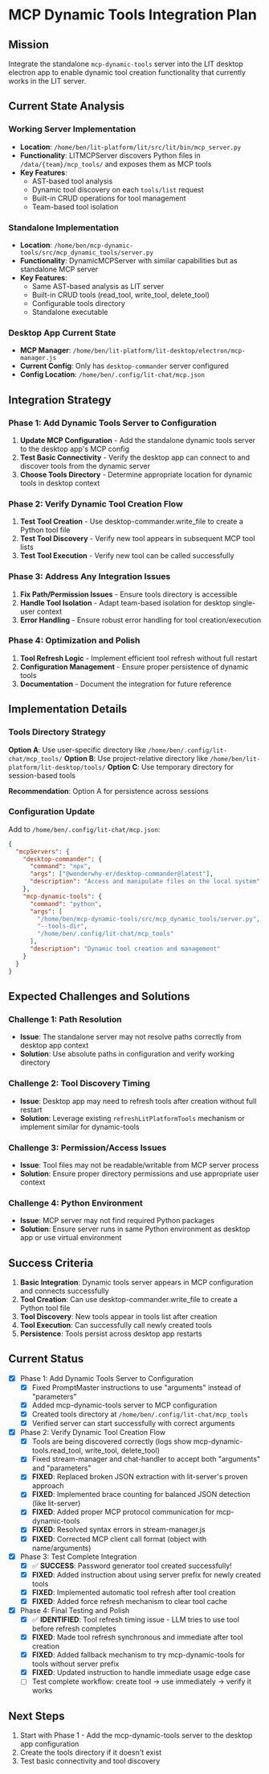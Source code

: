 # MCP Dynamic Tools Integration Plan

## Mission
Integrate the standalone `mcp-dynamic-tools` server into the LIT desktop electron app to enable dynamic tool creation functionality that currently works in the LIT server.

## Current State Analysis

### Working Server Implementation
- **Location**: `/home/ben/lit-platform/lit/src/lit/bin/mcp_server.py`
- **Functionality**: LITMCPServer discovers Python files in `/data/{team}/mcp_tools/` and exposes them as MCP tools
- **Key Features**: 
  - AST-based tool analysis
  - Dynamic tool discovery on each `tools/list` request
  - Built-in CRUD operations for tool management
  - Team-based tool isolation

### Standalone Implementation  
- **Location**: `/home/ben/mcp-dynamic-tools/src/mcp_dynamic_tools/server.py`
- **Functionality**: DynamicMCPServer with similar capabilities but as standalone MCP server
- **Key Features**:
  - Same AST-based analysis as LIT server
  - Built-in CRUD tools (read_tool, write_tool, delete_tool)
  - Configurable tools directory
  - Standalone executable

### Desktop App Current State
- **MCP Manager**: `/home/ben/lit-platform/lit-desktop/electron/mcp-manager.js`
- **Current Config**: Only has `desktop-commander` server configured
- **Config Location**: `/home/ben/.config/lit-chat/mcp.json`

## Integration Strategy

### Phase 1: Add Dynamic Tools Server to Configuration
1. **Update MCP Configuration** - Add the standalone dynamic tools server to the desktop app's MCP config
2. **Test Basic Connectivity** - Verify the desktop app can connect to and discover tools from the dynamic server
3. **Choose Tools Directory** - Determine appropriate location for dynamic tools in desktop context

### Phase 2: Verify Dynamic Tool Creation Flow
1. **Test Tool Creation** - Use desktop-commander.write_file to create a Python tool file
2. **Test Tool Discovery** - Verify new tool appears in subsequent MCP tool lists
3. **Test Tool Execution** - Verify new tool can be called successfully

### Phase 3: Address Any Integration Issues
1. **Fix Path/Permission Issues** - Ensure tools directory is accessible
2. **Handle Tool Isolation** - Adapt team-based isolation for desktop single-user context
3. **Error Handling** - Ensure robust error handling for tool creation/execution

### Phase 4: Optimization and Polish
1. **Tool Refresh Logic** - Implement efficient tool refresh without full restart
2. **Configuration Management** - Ensure proper persistence of dynamic tools
3. **Documentation** - Document the integration for future reference

## Implementation Details

### Tools Directory Strategy
**Option A**: Use user-specific directory like `/home/ben/.config/lit-chat/mcp_tools/`
**Option B**: Use project-relative directory like `/home/ben/lit-platform/lit-desktop/tools/`
**Option C**: Use temporary directory for session-based tools

**Recommendation**: Option A for persistence across sessions

### Configuration Update
Add to `/home/ben/.config/lit-chat/mcp.json`:
```json
{
  "mcpServers": {
    "desktop-commander": {
      "command": "npx",
      "args": ["@wonderwhy-er/desktop-commander@latest"],
      "description": "Access and manipulate files on the local system"
    },
    "mcp-dynamic-tools": {
      "command": "python",
      "args": [
        "/home/ben/mcp-dynamic-tools/src/mcp_dynamic_tools/server.py",
        "--tools-dir",
        "/home/ben/.config/lit-chat/mcp_tools"
      ],
      "description": "Dynamic tool creation and management"
    }
  }
}
```

## Expected Challenges and Solutions

### Challenge 1: Path Resolution
- **Issue**: The standalone server may not resolve paths correctly from desktop app context
- **Solution**: Use absolute paths in configuration and verify working directory

### Challenge 2: Tool Discovery Timing
- **Issue**: Desktop app may need to refresh tools after creation without full restart
- **Solution**: Leverage existing `refreshLitPlatformTools` mechanism or implement similar for dynamic-tools

### Challenge 3: Permission/Access Issues  
- **Issue**: Tool files may not be readable/writable from MCP server process
- **Solution**: Ensure proper directory permissions and use appropriate user context

### Challenge 4: Python Environment
- **Issue**: MCP server may not find required Python packages
- **Solution**: Ensure server runs in same Python environment as desktop app or use virtual environment

## Success Criteria

1. **Basic Integration**: Dynamic tools server appears in MCP configuration and connects successfully
2. **Tool Creation**: Can use desktop-commander.write_file to create a Python tool file
3. **Tool Discovery**: New tools appear in tools list after creation
4. **Tool Execution**: Can successfully call newly created tools
5. **Persistence**: Tools persist across desktop app restarts

## Current Status
- [x] Phase 1: Add Dynamic Tools Server to Configuration
  - [x] Fixed PromptMaster instructions to use "arguments" instead of "parameters"
  - [x] Added mcp-dynamic-tools server to MCP configuration
  - [x] Created tools directory at `/home/ben/.config/lit-chat/mcp_tools`
  - [x] Verified server can start successfully with correct arguments
- [x] Phase 2: Verify Dynamic Tool Creation Flow  
  - [x] Tools are being discovered correctly (logs show mcp-dynamic-tools.read_tool, write_tool, delete_tool)
  - [x] Fixed stream-manager and chat-handler to accept both "arguments" and "parameters"
  - [x] **FIXED**: Replaced broken JSON extraction with lit-server's proven approach
  - [x] **FIXED**: Implemented brace counting for balanced JSON detection (like lit-server)
  - [x] **FIXED**: Added proper MCP protocol communication for mcp-dynamic-tools
  - [x] **FIXED**: Resolved syntax errors in stream-manager.js
  - [x] **FIXED**: Corrected MCP client call format (object with name/arguments)
- [x] Phase 3: Test Complete Integration
  - [x] ✅ **SUCCESS**: Password generator tool created successfully!
  - [x] **FIXED**: Added instruction about using server prefix for newly created tools
  - [x] **FIXED**: Implemented automatic tool refresh after tool creation
  - [x] **FIXED**: Added force refresh mechanism to clear tool cache
- [x] Phase 4: Final Testing and Polish
  - [x] ✅ **IDENTIFIED**: Tool refresh timing issue - LLM tries to use tool before refresh completes
  - [x] **FIXED**: Made tool refresh synchronous and immediate after tool creation
  - [x] **FIXED**: Added fallback mechanism to try mcp-dynamic-tools for tools without server prefix
  - [x] **FIXED**: Updated instruction to handle immediate usage edge case
  - [ ] Test complete workflow: create tool → use immediately → verify it works

## Next Steps
1. Start with Phase 1 - Add the mcp-dynamic-tools server to the desktop app configuration
2. Create the tools directory if it doesn't exist
3. Test basic connectivity and tool discovery
